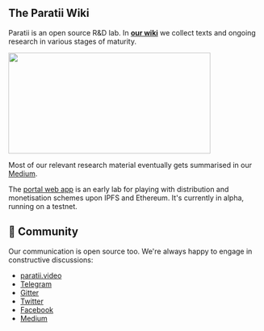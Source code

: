 ## The Paratii Wiki

Paratii is an open source R&D lab. In [**our wiki**](https://github.com/Paratii-Video/wiki/wiki/1.-%F0%9F%8F%A0Home) we collect texts and ongoing research in various stages of maturity.

<img src="https://github.com/Paratii-Video/wiki/blob/master/Gif%20Wiki.gif" width="400" height="200" />

Most of our relevant research material eventually gets summarised in our [Medium](https://medium.com/paratii).

The [portal web app](https://portal.paratii.video/) is an early lab for playing with distribution and monetisation schemes upon IPFS and Ethereum. It's currently in alpha, running on a testnet.

## :speech_balloon: Community

Our communication is open source too. We're always happy to engage in constructive discussions:

* [paratii.video](http://paratii.video)
* [Telegram](https://t.me/joinchat/EWZMBQ9mnqJ1--NKHpyF8A)
* [Gitter](https://gitter.im/Paratii-Video/Lobby)
* [Twitter](https://twitter.com/ParatiiVideo)
* [Facebook](https://facebook.com/ParatiiVideo)
* [Medium](https://medium.com/paratii)

